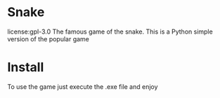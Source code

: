 # Snake
license:gpl-3.0
The famous game of the snake. This is a Python simple version of the popular game
# Install
To use the game just execute the .exe file and enjoy
